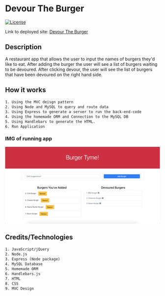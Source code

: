 # Devour The Burger

[![License](https://img.shields.io/badge/License-MIT-blue.svg)](https://opensource.org/licenses/MIT)

Link to deployed site: [Devour The Burger](https://glacial-caverns-34503.herokuapp.com/)

## Description
A restaurant app that allows the user to input the names of burgers they'd like to eat. After adding the burger the user will see a list of burgers waiting to be devoured. After clicking devour, the user will see the list of burgers that have been devoured on the right hand side.

## How it works
    1. Using the MVC deisgn pattern
    2. Using Node and MySQL to query and route data
    3. Using Express to generate a server to run the back-end-code
    4. Using the homemade ORM and Connection to the MySQL DB
    5. Using Handlebars to generate the HTML.
    6. Run Application

### IMG of running app
![Devour The Burger](public/img/burgertymeapp.png)

## Credits/Technologies
    1. JavaScript/jQuery
    2. Node.js
    3. Express (Node package)
    4. MySQL Database
    5. Homemade ORM
    6. Handlebars.js
    7. HTML
    8. CSS
    9. MVC Design